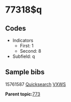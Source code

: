 # 77318$q

## Codes

-   Indicators
    -   First: 1
    -   Second: 8
-   Subfield: q

## Sample bibs

15761587 [Quicksearch](https://search.library.yale.edu/catalog/15761587) [VXWS](http://prodorbis.library.yale.edu:7014/vxws/GetHoldingsService?bibId=15761587)

**Parent topic:**[773](../../tags/773/773.md)

